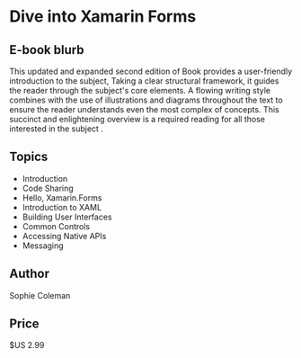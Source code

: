 # Dive into Xamarin Forms

## E-book blurb

This updated and expanded second edition of Book provides a user-friendly introduction to the subject, Taking a clear structural framework, it guides the reader through the subject's core elements. A flowing writing style combines with the use of illustrations and diagrams throughout the text to ensure the reader understands even the most complex of concepts. This succinct and enlightening overview is a required reading for all those interested in the subject .

## Topics

* Introduction
* Code Sharing
* Hello, Xamarin.Forms
* Introduction to XAML
* Building User Interfaces
* Common Controls
* Accessing Native APIs
* Messaging

## Author

Sophie Coleman 

## Price

$US 2.99
